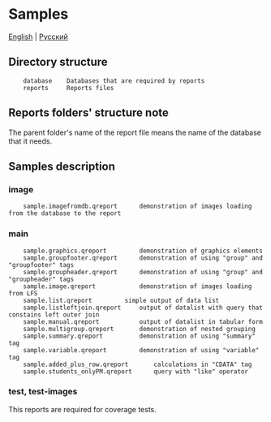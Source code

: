 # Samples
[English](README.md) | [Русский](README_RU.md)

## Directory structure
		database	Databases that are required by reports
		reports		Reports files

## Reports folders' structure note
The parent folder's name of the report file means the name of the database that it needs.

## Samples description
### image
		sample.imagefromdb.qreport		demonstration of images loading from the database to the report

### main
		sample.graphics.qreport			demonstration of graphics elements
		sample.groupfooter.qreport		demonstration of using "group" and "groupfooter" tags
		sample.groupheader.qreport		demonstration of using "group" and "groupheader" tags
		sample.image.qreport			demonstration of images loading from LFS
		sample.list.qreport			simple output of data list
		sample.listleftjoin.qreport		output of datalist with query that constains left outer join
		sample.manual.qreport			output of datalist in tabular form
		sample.multigroup.qreport		demonstration of nested grouping
		sample.summary.qreport			demonstration of using "summary" tag
		sample.variable.qreport			demonstration of using "variable" tag
		sample.added_plus_row.qreport		calculations in "CDATA" tag
		sample.students_onlyPM.qreport		query with "like" operator

### test, test-images
This reports are required for coverage tests.
